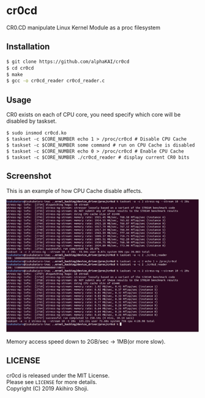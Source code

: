 # cr0cd
CR0.CD manipulate Linux Kernel Module as a proc filesystem

## Installation
```sh
$ git clone https://github.com/alphaKAI/cr0cd
$ cd cr0cd
$ make
$ gcc -o cr0cd_reader cr0cd_reader.c
```

## Usage

CR0 exists on each of CPU core, you need specify which core will be disabled by taskset.

```
$ sudo insmod cr0cd.ko
$ taskset -c $CORE_NUMBER echo 1 > /proc/cr0cd # Disable CPU Cache
$ taskset -c $CORE_NUMBER some command # run on CPU Cache is disabled
$ taskset -c $CORE_NUMBER echo 0 > /proc/cr0cd # Enable CPU Cache
$ taskset -c $CORE_NUMBER ./cr0cd_reader # display current CR0 bits
```

## Screenshot

This is an example of how CPU Cache disable affects.  

![screenshot](ss_stress-ng.png)

Memory access speed down to 2GB/sec -> 1MB(or more slow).  

## LICENSE
cr0cd is released under the MIT License.  
Please see `LICENSE` for more details.  
Copyright (C) 2019 Akihiro Shoji.
